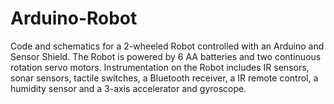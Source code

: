 # Arduino-Robot
Code and schematics for a 2-wheeled Robot controlled with an Arduino and Sensor Shield. The Robot is powered by 6 AA batteries and two continuous rotation servo motors. Instrumentation on the Robot includes IR sensors, sonar sensors, tactile switches, a Bluetooth receiver, a IR remote control, a humidity sensor and a 3-axis accelerator and gyroscope. 
